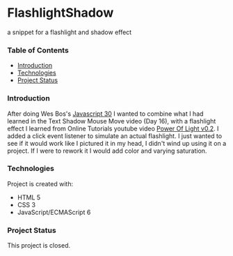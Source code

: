 # FlashlightShadow
 a snippet for a flashlight and shadow effect

  ### Table of Contents
* [Introduction](#introduction)
* [Technologies](#technologies)
* [Project Status](#project-status)
 
 
### Introduction
After doing Wes Bos's [Javascript 30](https://javascript30.com) I wanted to combine what I had learned in the Text Shadow Mouse Move video (Day 16), with a flashlight effect I learned from Online Tutorials youtube video [Power Of Light v0.2](http://youtu.be/SHRcgP_IZHI). I added a click event listener to simulate an actual flashlight. I just wanted to see if it would work like I pictured it in my head, I didn't wind up using it on a project. If I were to rework it I would add color and varying saturation.


### Technologies
Project is created with:
* HTML 5
* CSS 3
* JavaScript/ECMAScript 6


### Project Status
This project is closed. 
